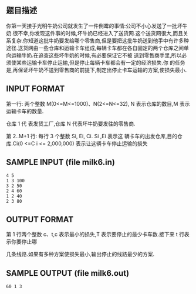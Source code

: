 ## 题目描述

你第一天接手光明牛奶公司就发生了一件倒霉的事情:公司不小心发送了一批坏牛奶.很不幸,你发现这件事的时候,坏牛奶已经进入了送货网.这个送货网很大,而且关系复杂.你知道这批牛奶要发给哪个零售商,但是要把这批牛奶送到他手中有许多种途径.送货网由一些仓库和运输卡车组成,每辆卡车都在各自固定的两个仓库之间单向运输牛奶.在追查这些坏牛奶的时候,有必要保证它不被
送到零售商手里,所以必须使某些运输卡车停止运输,但是停止每辆卡车都会有一定的经济损失.你
的任务是,再保证坏牛奶不送到零售商的前提下,制定出停止卡车运输的方案,使损失最小.


## INPUT FORMAT

第一行: 两个整数 M(0<=M<=1000)、N(2<=N<=32), N 表示仓库的数目,M 表示运输卡车的数量.

仓库 1 代 表发货工厂,仓库 N 代表坏牛奶要发往的零售商.

第 2..M+1 行: 每行 3 个整数 Si, Ei, Ci. Si ,Ei 表示这 辆卡车的出发仓库,目的仓库.Ci(0 <=C i <= 2,000,000) 表示让这辆卡车停止运输的损失

## SAMPLE INPUT (file milk6.in)

```
4 5
1 3 100
3 2 50
2 4 60
1 2 40
2 3 80
```

## OUTPUT FORMAT

第 1 行两个整数 c、t,c 表示最小的损失,T 表示要停止的最少卡车数.接下来 t 行表示你要停止哪

几条线路.如果有多种方案使损失最小,输出停止的线路最少的方案.

## SAMPLE OUTPUT (file milk6.out)
```
60 1 3
```

